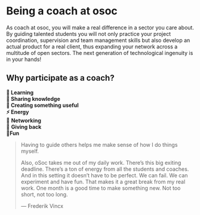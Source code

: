 # Being a coach at osoc

As coach at osoc, you will make a real difference in a sector you care about. By guiding talented students you will not only practice your project coordination, supervision and team management skills but also develop an actual product for a real client, thus expanding your network across a multitude of open sectors. The next generation of technological ingenuity is in your hands!

## Why participate as a coach?

**🤔 Learning  
👐 Sharing knowledge  
👏 Creating something useful  
⚡ Energy**  
🥳 **Networking**  
🙌 **Giving back**  
🤟**Fun**

> Having to guide others helps me make sense of how I do things myself.
>
> Also, oSoc takes me out of my daily work. There’s this big exiting deadline. There’s a ton of energy from all the students and coaches. And in this setting it doesn’t have to be perfect. We can fail. We can experiment and have fun. That makes it a great break from my real work. One month is a good time to make something new. Not too short, not too long.
>
>   
> — Frederik Vincx



